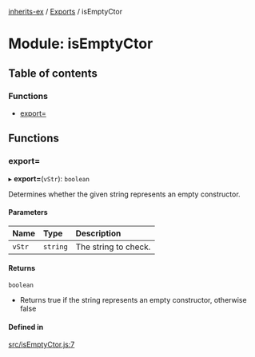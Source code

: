 [inherits-ex](../README.md) / [Exports](../modules.md) / isEmptyCtor

# Module: isEmptyCtor

## Table of contents

### Functions

- [export&#x3D;](isEmptyCtor.md#export&#x3D;)

## Functions

### export&#x3D;

▸ **export=**(`vStr`): `boolean`

Determines whether the given string represents an empty constructor.

#### Parameters

| Name | Type | Description |
| :------ | :------ | :------ |
| `vStr` | `string` | The string to check. |

#### Returns

`boolean`

- Returns true if the string represents an empty constructor, otherwise false

#### Defined in

[src/isEmptyCtor.js:7](https://github.com/snowyu/inherits-ex.js/blob/2bbec9d/src/isEmptyCtor.js#L7)

